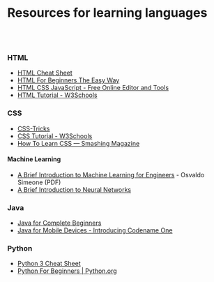 # Resources for learning languages
<br><br>

### HTML

- [HTML Cheat Sheet](https://digital.com/tools/html-cheatsheet/)
- [HTML For Beginners The Easy Way](https://html.com/)
- [HTML CSS JavaScript - Free Online Editor and Tools](https://html-css-js.com/)
- [HTML Tutorial - W3Schools](https://www.w3schools.com/html/)

### CSS

- [CSS-Tricks](https://css-tricks.com/)
- [CSS Tutorial - W3Schools](https://www.w3schools.com/css/)
- [How To Learn CSS — Smashing Magazine](https://www.smashingmagazine.com/2019/01/how-to-learn-css/)

#### Machine Learning

-  [A Brief Introduction to Machine Learning for Engineers](https://arxiv.org/pdf/1709.02840.pdf) - Osvaldo Simeone (PDF)
-  [A Brief Introduction to Neural Networks](http://www.dkriesel.com/en/science/neural_networks)

### Java

- [Java for Complete Beginners](http://courses.caveofprogramming.com/courses/java-for-complete-beginners)
- [Java for Mobile Devices - Introducing Codename One](https://codenameone.teachable.com/p/java-for-mobile-devices-introducing-codename-one)

### Python

- [Python 3 Cheat Sheet](https://perso.limsi.fr/pointal/_media/python:cours:mementopython3-english.pdf)
- [Python For Beginners | Python.org](https://www.python.org/)
